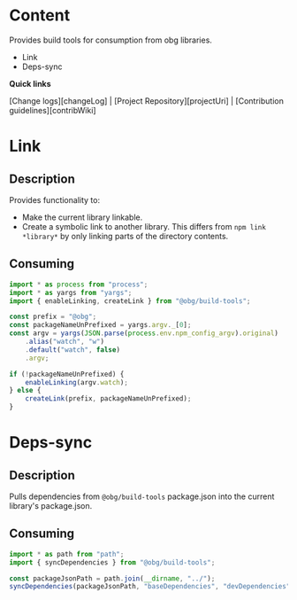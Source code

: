 # Content
Provides build tools for consumption from obg libraries.
* Link
* Deps-sync

**Quick links**

[Change logs][changeLog] | [Project Repository][projectUri] | [Contribution guidelines][contribWiki]

# Link

## Description

Provides functionality to:
* Make the current library linkable.
* Create a symbolic link to another library. This differs from `npm link *library*` by only linking parts of the directory contents.

## Consuming

```ts
import * as process from "process";
import * as yargs from "yargs";
import { enableLinking, createLink } from "@obg/build-tools";

const prefix = "@obg";
const packageNameUnPrefixed = yargs.argv._[0];
const argv = yargs(JSON.parse(process.env.npm_config_argv).original)
	.alias("watch", "w")
	.default("watch", false)
	.argv;

if (!packageNameUnPrefixed) {
	enableLinking(argv.watch);
} else {
	createLink(prefix, packageNameUnPrefixed);
}
```

# Deps-sync

## Description

Pulls dependencies from `@obg/build-tools` package.json into the current library's package.json.

## Consuming

```ts
import * as path from "path";
import { syncDependencies } from "@obg/build-tools";

const packageJsonPath = path.join(__dirname, "../");
syncDependencies(packageJsonPath, "baseDependencies", "devDependencies");
```